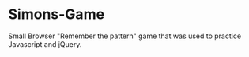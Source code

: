 # Simons-Game
Small Browser "Remember the pattern" game that was used to practice Javascript and jQuery.
